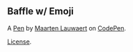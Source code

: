 Baffle w/ Emoji
---------------


A [Pen](https://codepen.io/pmcp/pen/oLRLjv) by [Maarten Lauwaert](https://codepen.io/pmcp) on [CodePen](https://codepen.io).

[License](https://codepen.io/pmcp/pen/oLRLjv/license).